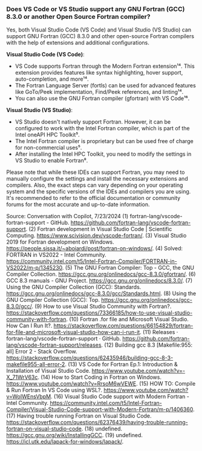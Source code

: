 ### Does VS Code or VS Studio support any GNU Fortran (GCC) 8.3.0 or another Open Source Fortran compiler?

Yes, both Visual Studio Code (VS Code) and Visual Studio (VS Studio) can support GNU Fortran (GCC) 8.3.0 and other open-source Fortran compilers with the help of extensions and additional configurations.

**Visual Studio Code (VS Code)**:

- VS Code supports Fortran through the Modern Fortran extension¹⁴. This extension provides features like syntax highlighting, hover support, auto-completion, and more¹⁴.
- The Fortran Language Server (fortls) can be used for advanced features like GoTo/Peek implementation, Find/Peek references, and linting¹⁴.
- You can also use the GNU Fortran compiler (gfortran) with VS Code¹⁶.

**Visual Studio (VS Studio)**:

- VS Studio doesn't natively support Fortran. However, it can be configured to work with the Intel Fortran compiler, which is part of the Intel oneAPI HPC Toolkit⁵.
- The Intel Fortran compiler is proprietary but can be used free of charge for non-commercial uses⁵.
- After installing the Intel HPC Toolkit, you need to modify the settings in VS Studio to enable Fortran⁸.

Please note that while these IDEs can support Fortran, you may need to manually configure the settings and install the necessary extensions and compilers. Also, the exact steps can vary depending on your operating system and the specific versions of the IDEs and compilers you are using. It's recommended to refer to the official documentation or community forums for the most accurate and up-to-date information.

Source: Conversation with Copilot, 7/23/2024
(1) fortran-lang/vscode-fortran-support - GitHub. https://github.com/fortran-lang/vscode-fortran-support.
(2) Fortran development in Visual Studio Code | Scientific Computing. https://www.scivision.dev/vscode-fortran/.
(3) Visual Studio 2019 for Fortran development on Windows. https://people.sissa.it/~aboiardi/post/fortran-on-windows/.
(4) Solved: FORTRAN in VS2022 - Intel Community. https://community.intel.com/t5/Intel-Fortran-Compiler/FORTRAN-in-VS2022/m-p/1345230.
(5) The GNU Fortran Compiler: Top - GCC, the GNU Compiler Collection. https://gcc.gnu.org/onlinedocs/gcc-8.3.0/gfortran/.
(6) GCC 8.3 manuals - GNU Project. https://gcc.gnu.org/onlinedocs/8.3.0/.
(7) Using the GNU Compiler Collection (GCC): Standards. https://gcc.gnu.org/onlinedocs/gcc-8.3.0/gcc/Standards.html.
(8) Using the GNU Compiler Collection (GCC): Top. https://gcc.gnu.org/onlinedocs/gcc-8.3.0/gcc/.
(9) How to use Visual Studio Community with Fortran?. https://stackoverflow.com/questions/73366185/how-to-use-visual-studio-community-with-fortran.
(10) Fortran .for file and Microsoft Visual Studio. How Can I Run It?. https://stackoverflow.com/questions/66154829/fortran-for-file-and-microsoft-visual-studio-how-can-i-run-it.
(11) Releases · fortran-lang/vscode-fortran-support · GitHub. https://github.com/fortran-lang/vscode-fortran-support/releases.
(12) Building gcc 8.3 [Makefile:955: all] Error 2 - Stack Overflow. https://stackoverflow.com/questions/62435946/building-gcc-8-3-makefile955-all-error-2.
(13) VS Code for Fortran Ep.1: Introduction & Installation of Visual Studio Code. https://www.youtube.com/watch?v=-X_71WrV63c.
(14) How to Start Coding in Fortran on Windows. https://www.youtube.com/watch?v=RrsoM6wVEWE.
(15) HOW TO: Compile & Run Fortran In VS Code using WSL?. https://www.youtube.com/watch?v=WoIWEnsVbpM.
(16) Visual Studio Code support with Modern Fortran - Intel Community. https://community.intel.com/t5/Intel-Fortran-Compiler/Visual-Studio-Code-support-with-Modern-Fortran/m-p/1406360.
(17) Having trouble running Fortran on Visual Studio Code. https://stackoverflow.com/questions/62376439/having-trouble-running-fortran-on-visual-studio-code.
(18) undefined. https://gcc.gnu.org/wiki/InstallingGCC.
(19) undefined. https://icl.utk.edu/lapack-for-windows/lapack/.

